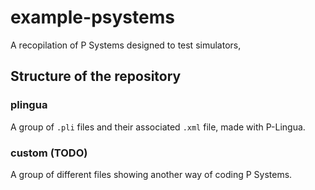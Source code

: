 # example-psystems
A recopilation of P Systems designed to test simulators,

## Structure of the repository
### plingua
A group of `.pli` files and their associated `.xml` file, made with P-Lingua.

### custom (TODO)
A group of different files showing another way of coding P Systems. 